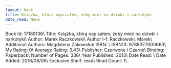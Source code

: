 ```yaml
---
layout: book
title: Książka, którą napisałem, żeby mieć na dziwki i narkotyki
date_read: None
---
```


Book Id: 17189136\ 
Title: Książka, którą napisałem, żeby mieć na dziwki i narkotyki\ 
Author: Marek Raczkowski\ 
Author l-f: Raczkowski, Marek\ 
Additional Authors: Magdalena Żakowska\ 
ISBN: \ 
ISBN13: 9788377000663\ 
My Rating: 0\ 
Average Rating: 3.43\ 
Publisher: Czerwone i Czarne\ 
Binding: Paperback\ 
Number of Pages: 336\ 
Year Published: 2013\ 
Date Read: \ 
Date Added: 2016/08/06\ 
Exclusive Shelf: read\ 
Read Count: 1\ 

